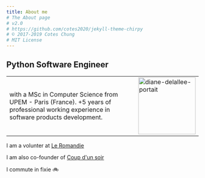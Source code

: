 ```yaml
---
title: About me
# The About page
# v2.0
# https://github.com/cotes2020/jekyll-theme-chirpy
# © 2017-2019 Cotes Chung
# MIT License
---
```


## Python Software Engineer

<table border="0">
 <tr>
    <td>with a MSc in Computer Science from UPEM - Paris (France). +5 years of professional working experience in software products development.</td>
    <td><img src="{{ site.baseurl }}/img/diane_delallee_portrait.jpg" alt="diane-delallee-portait" width="150"/></td>
 </tr>

</table>

I am a volunter at [Le Romandie](https://www.leromandie.ch)

I am also co-founder of [Coup d'un soir](https://www.coup-dun-soir.ch/actualites)

I commute in fixie 🚲
